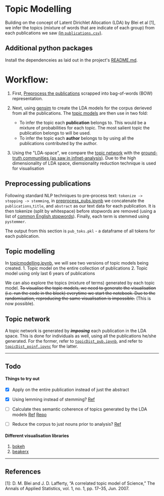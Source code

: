 # Topic Modelling

Building on the concept of Latent Dirichlet Allocation (LDA) by Blei et al [1], we infer the topics (mixture of words that are indicate of each group) from each publications we saw [(in `publications.csv`)](data/publications.csv).

## Additional python packages
Install the dependenceies as laid out in the project's [README.md](../README.md).

# Workflow:
1. First, [Preprocess the publications](#preprocessing-publications) scrapped into bag-of-words (BOW) representation.

2. Next, using [gensim] to create the LDA models for the corpus derieved from all the publications. The [topic models](#topic-modelling) are then use in two fold:
    - To infer the topic each **publication** belongs to. This would be a mixture of probabilities for each topic. The most salient topic the publication belongs to will be used.
    - To infer the topic each **author** belongs to by using all the publications contributed by the author.

3. Using the "LDA-space", we compare the [topic network](#topic-network) with the [ground-truth communities (as saw in infnet-analysis)](../infnet-analysis). Due to the high dimensionality of LDA space,  diemsionality reduction technique is used for visualisation


## Preprocessing publications
Following standard NLP techniques to pre-process text: `tokenize -> stopping -> stemming`, in [preprocess_pubs.ipynb](notebooks/preprocess_pubs.ipynb) we concatenate the `publications`,`title`, and `abstract` as our text data for each publication. It is then tokenize (split by whitespace) before stopwords are removed (using a list of [common English stopwords](http://members.unine.ch/jacques.savoy/clef/index.html)). Finally, each term is stemmed using `pystemmer`.

The output from this section is `pub_toks.pkl` - a dataframe of all tokens for each publication.

## Topic modelling
In [topicmodelling.ipynb](notebooks/topicModelling.ipynb), we will see two versions of topic models being created.
    1. Topic model on the entire collection of publications
    2. Topic model using only last 6 years of publications

We can also explore the topics (mixture of terms) generated by each topic model. ~~To visualise the topic models, we need to generate the visualisation (i.e. run the code in the block) everytime we start the notebook. Due to the randomisation, reproducing the same visualisation is impossible.~~ (This is now possible).

## Topic network
A topic network is generated by ***imposing*** each publication in the LDA space. This is done for individuals as well, using all the publications he/she generated. For the former, refer to [`topicDist_pub.ipynb`](notebooks/topicDist_pub.ipynb), and refer to [`topicDist_poinf.ipync`](notebooks/topicDist_poinf.ipynb) for the latter.



---
## Todo
#### Things to try out
-[X] Apply on the entire publication instead of just the abstract
-[X] Using lemming instead of stemming? [Ref](https://nlp.stanford.edu/IR-book/html/htmledition/stemming-and-lemmatization-1.html)
-[ ] Calculate thes semantic coherence of topics generated by the LDA models [Ref](http://dl.acm.org/citation.cfm?id=2145462) [Repo](https://github.com/jhlau/topic_interpretability)
-[ ] Reduce the corpus to just nouns prior to analysis? [Ref](http://www.aclweb.org/anthology/U15-1013)


#### Different visualisation libraries
1. [bokeh]
2. [beakerx]


---
## References
[1]: D. M. Blei and J. D. Lafferty, “A correlated topic model of Science,” The Annals of Applied Statistics, vol. 1, no. 1, pp. 17–35, Jun. 2007.

[gensim]: https://radimrehurek.com/gensim/models/ldamodel.html
[bokeh]: https://github.com/bokeh/bokeh
[beakerx]: https://github.com/twosigma/beakerx
